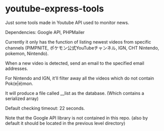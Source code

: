# youtube-express-tools

Just some tools made in Youtube API used to monitor news.

Dependencies: Google API, PHPMailer

Currently it only has the function of listing newest videos from specific channels (PIMPNITE, ポケモン公式YouTubeチャンネル, IGN, CHT Nintendo, pokemon, Nintendo).

When a new video is detected, send an email to the specified email addresses.

For Nintendo and IGN, it'll filter away all the videos which do not contain Pok(e|é)mon.

It will produce a file called __list as the database. (Which contains a serialized array)

Default checking timeout: 22 seconds.

Note that the Google API library is not contained in this repo. (also by default it should be located in the previous level directory)

